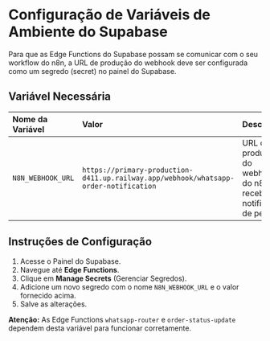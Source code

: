 # Configuração de Variáveis de Ambiente do Supabase

Para que as Edge Functions do Supabase possam se comunicar com o seu workflow do n8n, a URL de produção do webhook deve ser configurada como um segredo (secret) no painel do Supabase.

## Variável Necessária

| Nome da Variável | Valor | Descrição |
| :--- | :--- | :--- |
| `N8N_WEBHOOK_URL` | `https://primary-production-d411.up.railway.app/webhook/whatsapp-order-notification` | URL de produção do webhook do n8n para receber notificações de pedidos. |

## Instruções de Configuração

1.  Acesse o Painel do Supabase.
2.  Navegue até **Edge Functions**.
3.  Clique em **Manage Secrets** (Gerenciar Segredos).
4.  Adicione um novo segredo com o nome `N8N_WEBHOOK_URL` e o valor fornecido acima.
5.  Salve as alterações.

**Atenção:** As Edge Functions `whatsapp-router` e `order-status-update` dependem desta variável para funcionar corretamente.